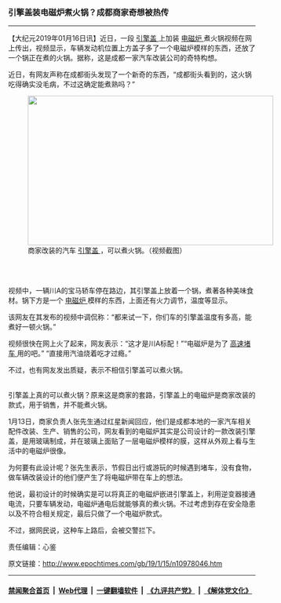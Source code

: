 ### 引擎盖装电磁炉煮火锅？成都商家奇想被热传
------------------------

<p>
 【大纪元2019年01月16日讯】近日，一段
 <a href="http://www.epochtimes.com/gb/tag/%E5%BC%95%E6%93%8E%E7%9B%96.html">
  引擎盖
 </a>
 上加装
 <a href="http://www.epochtimes.com/gb/tag/%E7%94%B5%E7%A3%81%E7%82%89.html">
  电磁炉
 </a>
 煮火锅视频在网上传出，视频显示，车辆发动机位置上方盖子多了一个电磁炉模样的东西，还放了一个锅正在煮的火锅。据称，这是成都一家汽车改装公司的奇特构想。
</p>
<p>
 近日，有网友声称在成都街头发现了一个新奇的东西，“成都街头看到的，这火锅吃得确实没毛病，不过这确定能煮熟吗？”
</p>
<figure class="wp-caption aligncenter" id="attachment_10978074" style="width: 500px">
 <a href="http://i.epochtimes.com/assets/uploads/2019/01/Untitled-2-4.gif">
  <img alt="" class="wp-image-10978074" height="305" src="http://i.epochtimes.com/assets/uploads/2019/01/Untitled-2-4-600x366.gif" width="500"/>
 </a>
 <br/><figcaption class="wp-caption-text">
  商家改装的汽车
  <a href="http://www.epochtimes.com/gb/tag/%E5%BC%95%E6%93%8E%E7%9B%96.html">
   引擎盖
  </a>
  ，可以煮火锅。（视频截图）
 </figcaption><br/>
</figure><br/>
<p>
 视频中，一辆川A的宝马轿车停在路边，其引擎盖上放着一个锅，煮著各种美味食材。锅下方是一个
 <a href="http://www.epochtimes.com/gb/tag/%E7%94%B5%E7%A3%81%E7%82%89.html">
  电磁炉
 </a>
 模样的东西，上面还有火力调节，温度等显示。
</p>
<p>
 该网友在其发布的视频中调侃称：“都来试一下，你们车的引擎盖温度有多高，能煮好一顿火锅。”
</p>
<p>
 视频很快在网上火了起来，网友表示：“这才是川A标配！”“电磁炉是为了
 <a href="http://www.epochtimes.com/gb/tag/%E9%AB%98%E9%80%9F%E5%A0%B5%E8%BD%A6.html">
  高速堵车
 </a>
 用的吧。” “直接用汽油烧着吃才过瘾。”
</p>
<p>
 不过，也有网友发出质疑，表示不相信引擎盖可以煮火锅。
</p>
<p>
 <br/>
 引擎盖上真的可以煮火锅？原来这是商家的套路，引擎盖上的电磁炉是商家改装的款式，用于销售，并不能煮火锅。
</p>
<p>
 1月13日，商家负责人张先生通过红星新闻回应，他们是成都本地的一家汽车相关配件改装、生产、销售的公司，网友看到的电磁炉其实是公司设计的一款改装引擎盖，是用玻璃制成，并在玻璃上面贴了一层电磁炉模样的膜，这样从外观上看与生活中的电磁炉很像。
</p>
<p>
 为何要有此设计呢？张先生表示，节假日出行或游玩的时候遇到堵车，没有食物，做车辆改装设计的他们便产生了将电磁炉带在车上的想法。
</p>
<p>
 他说，最初设计的时候确实是可以将真正的电磁炉嵌进引擎盖上，利用逆变器接通电流，只要车辆发动，电磁炉通电后就能够真的煮火锅。不过考虑到存在安全隐患以及不符合相关规定，最后只做了一个电磁炉款式。
</p>
<p>
 不过，据网民说，这种车上路后，会被交警拦下。
</p>
<p>
 责任编辑：心鉴
</p>

原文链接：http://www.epochtimes.com/gb/19/1/15/n10978046.htm


------------------------
#### [禁闻聚合首页](https://github.com/gfw-breaker/banned-news/blob/master/README.md) &nbsp;|&nbsp; [Web代理](https://github.com/gfw-breaker/open-proxy/blob/master/README.md) &nbsp;|&nbsp; [一键翻墙软件](https://github.com/gfw-breaker/nogfw/blob/master/README.md) &nbsp;|&nbsp; [《九评共产党》](https://github.com/gfw-breaker/9ping.md/blob/master/README.md#九评之一评共产党是什么) &nbsp;|&nbsp; [《解体党文化》](https://github.com/gfw-breaker/jtdwh.md/blob/master/README.md#绪论)